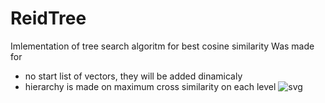 # ReidTree
Imlementation of tree search algoritm for best cosine similarity
Was made for
- no start list of vectors, they will be added dinamicaly
- hierarchy is made on maximum cross similarity on each level
![svg](https://user-images.githubusercontent.com/39636444/155248128-253c6b4b-bd22-4ac5-9071-92675f27cab7.svg)
